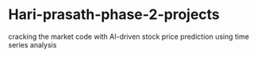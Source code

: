 # Hari-prasath-phase-2-projects
cracking the market code with AI-driven stock price prediction using time series analysis
